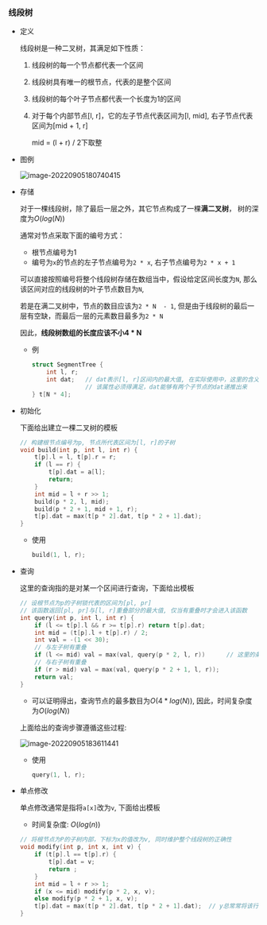 ### 线段树

- 定义

  线段树是一种二叉树，其满足如下性质：

  1. 线段树的每一个节点都代表一个区间

  2. 线段树具有唯一的根节点，代表的是整个区间

  3. 线段树的每个叶子节点都代表一个长度为1的区间

  4. 对于每个内部节点[l, r]，它的左子节点代表区间为[l, mid], 右子节点代表区间为[mid + 1, r]

     mid = (l + r) / 2下取整



- 图例

  ![image-20220905180740415](http://www.cdn.liver0377.xyz/typora/202209051807497.png)



- 存储

  对于一棵线段树，除了最后一层之外，其它节点构成了一棵**满二叉树**， 树的深度为$O(log(N))$

  通常对节点采取下面的编号方式：

  - 根节点编号为1
  - 编号为`x`的节点的左子节点编号为`2 * x`, 右子节点编号为`2 * x + 1`

  可以直接按照编号将整个线段树存储在数组当中，假设给定区间长度为`N`, 那么该区间对应的线段树的叶子节点数目为`N`, 

  若是在满二叉树中，节点的数目应该为`2 * N  - 1`, 但是由于线段树的最后一层有空缺，而最后一层的元素数目最多为`2 * N`

  因此，**线段树数组的长度应该不小4 * N**

  - 例

    ```cc
    struct SegmentTree {
        int l, r;
        int dat;   // dat表示[l, r]区间内的最大值, 在实际使用中，这里的含义可以变换
                   // 该属性必须得满足，dat能够有两个子节点的dat递推出来
    } t[N * 4];
    ```

- 初始化

  下面给出建立一棵二叉树的模板

  ```cc
  // 构建根节点编号为p, 节点所代表区间为[l, r]的子树
  void build(int p, int l, int r) {
      t[p].l = l, t[p].r = r;
      if (l == r) { 
          t[p].dat = a[l];
          return;
      }
      int mid = l + r >> 1;
      build(p * 2, l, mid);
      build(p * 2 + 1, mid + 1, r);
      t[p].dat = max(t[p * 2].dat, t[p * 2 + 1].dat);
  }
  ```

  - 使用

    ```cc
    build(1, l, r);
    ```

    

- 查询

  这里的查询指的是对某一个区间进行查询，下面给出模板

  ```cc
  // 设根节点为p的子树锁代表的区间为[pl, pr]
  // 该函数返回[pl, pr]与[l, r]重叠部分的最大值, 仅当有重叠时才会进入该函数
  int query(int p, int l, int r) {
      if (l <= t[p].l && r >= t[p].r) return t[p].dat;
      int mid = (t[p].l + t[p].r) / 2;
      int val = -(1 << 30);
      // 与左子树有重叠
      if (l <= mid) val = max(val, query(p * 2, l, r))      // 这里的条件判断有时也会做改动
      // 与右子树有重叠
      if (r > mid) val = max(val, query(p * 2 + 1, l, r)); 
      return val;
  }
  ```

  - 可以证明得出，查询节点的最多数目为$O(4 * log(N))$, 因此，时间复杂度为$O(log(N))$

  上面给出的查询步骤遵循这些过程:

  ![image-20220905183611441](http://www.cdn.liver0377.xyz/typora/202209051836502.png)

  - 使用

    ```cc
    query(1, l, r);
    ```

    

- 单点修改

  单点修改通常是指将`a[x]`改为`v`, 下面给出模板

  - 时间复杂度: $O(log(n))$

  ```cc
  // 将根节点为P的子树内部，下标为x的值改为v, 同时维护整个线段树的正确性
  void modify(int p, int x, int v) {
      if (t[p].l == t[p].r) {
          t[p].dat = v;
          return ;
      }
      int mid = l + r >> 1;
      if (x <= mid) modify(p * 2, x, v);
      else modify(p * 2 + 1, x, v);
      t[p].dat = max(t[p * 2].dat, t[p * 2 + 1].dat);  // y总常常将该行写成pushup函数
  }
  ```

  